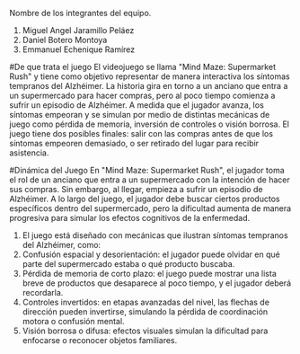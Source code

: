 Nombre de los integrantes del equipo.

1. Miguel Angel Jaramillo Peláez
2. Daniel Botero Montoya
3. Emmanuel Echenique Ramírez

#De que trata el juego
El videojuego se llama "Mind Maze: Supermarket Rush" y tiene como objetivo representar de manera interactiva los síntomas tempranos del Alzhéimer. La historia gira en torno a un anciano que entra a un supermercado para hacer compras, pero al poco tiempo comienza a sufrir un episodio de Alzhéimer. A medida que el jugador avanza, los síntomas empeoran y se simulan por medio de distintas mecánicas de juego como pérdida de memoria, inversión de controles o visión borrosa. El juego tiene dos posibles finales: salir con las compras antes de que los síntomas empeoren demasiado, o ser retirado del lugar para recibir asistencia.

#Dinámica del Juego 
En "Mind Maze: Supermarket Rush", el jugador toma el rol de un anciano que entra a un supermercado con la intención de hacer sus compras. Sin embargo, al llegar, empieza a sufrir un episodio de Alzhéimer. A lo largo del juego, el jugador debe buscar ciertos productos específicos dentro del supermercado, pero la dificultad aumenta de manera progresiva para simular los efectos cognitivos de la enfermedad.
1. El juego está diseñado con mecánicas que ilustran síntomas tempranos del Alzhéimer, como:
2. Confusión espacial y desorientación: el jugador puede olvidar en qué parte del supermercado estaba o qué producto buscaba.
3. Pérdida de memoria de corto plazo: el juego puede mostrar una lista breve de productos que desaparece al poco tiempo, y el jugador deberá recordarla.
4. Controles invertidos: en etapas avanzadas del nivel, las flechas de dirección pueden invertirse, simulando la pérdida de coordinación motora o confusión mental.
5. Visión borrosa o difusa: efectos visuales simulan la dificultad para enfocarse o reconocer objetos familiares.

